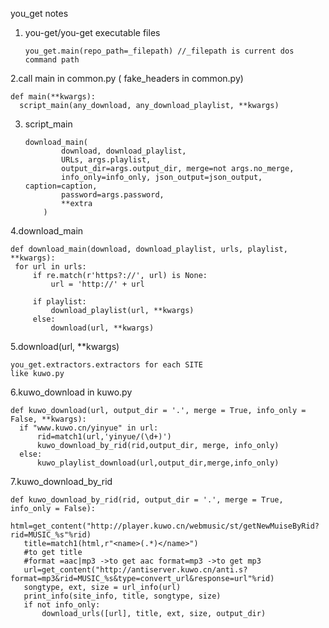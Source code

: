 
you_get notes
1. you-get/you-get executable files
    ```
    you_get.main(repo_path=_filepath) //_filepath is current dos command path
    ```
2.call main in common.py ( fake_headers in common.py)
  ```
  def main(**kwargs):
    script_main(any_download, any_download_playlist, **kwargs)
  ```
3. script_main
    ```
    download_main(
            download, download_playlist,
            URLs, args.playlist,
            output_dir=args.output_dir, merge=not args.no_merge,
            info_only=info_only, json_output=json_output, caption=caption,
            password=args.password,
            **extra
        )
     ```
4.download_main
   ```
   def download_main(download, download_playlist, urls, playlist, **kwargs):
    for url in urls:
        if re.match(r'https?://', url) is None:
            url = 'http://' + url

        if playlist:
            download_playlist(url, **kwargs)
        else:
            download(url, **kwargs)
   ```
5.download(url, **kwargs)
  ```
  you_get.extractors.extractors for each SITE  
  like kuwo.py
  ```
6.kuwo_download in kuwo.py
  ```
  def kuwo_download(url, output_dir = '.', merge = True, info_only = False, **kwargs):
    if "www.kuwo.cn/yinyue" in url:
        rid=match1(url,'yinyue/(\d+)')
        kuwo_download_by_rid(rid,output_dir, merge, info_only)
    else:
        kuwo_playlist_download(url,output_dir,merge,info_only)
  ```
7.kuwo_download_by_rid
 ```
 def kuwo_download_by_rid(rid, output_dir = '.', merge = True, info_only = False):
    html=get_content("http://player.kuwo.cn/webmusic/st/getNewMuiseByRid?rid=MUSIC_%s"%rid)
    title=match1(html,r"<name>(.*)</name>")
    #to get title
    #format =aac|mp3 ->to get aac format=mp3 ->to get mp3
    url=get_content("http://antiserver.kuwo.cn/anti.s?format=mp3&rid=MUSIC_%s&type=convert_url&response=url"%rid)
    songtype, ext, size = url_info(url)
    print_info(site_info, title, songtype, size)
    if not info_only:
        download_urls([url], title, ext, size, output_dir)
 ```

